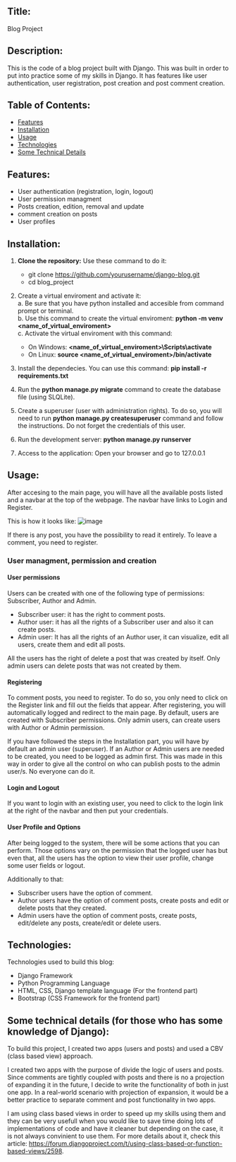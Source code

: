 ## Title:
Blog Project

## Description:
This is the code of a blog project built with Django. This was built in order to put into practice some of my skills in Django. It has features like user authentication, user registration, post creation and post comment creation.

## Table of Contents:
- [Features](#features)
- [Installation](#installation)
- [Usage](#usage)
- [Technologies](#technologies)
- [Some Technical Details](#sometechnicaldetails)

## Features:
- User authentication (registration, login, logout)
- User permission managment
- Posts creation, edition, removal and update 
- comment creation on posts
- User profiles

## Installation:

1. **Clone the repository:**
   Use these command to do it:   
   - git clone https://github.com/yourusername/django-blog.git
   - cd blog_project

2. Create a virtual enviroment and activate it:  
   a. Be sure that you have python installed and accesible from command prompt or terminal.  
   b. Use this command to create the virtual enviroment: **python -m venv <name_of_virtual_enviroment>**  
   c. Activate the virtual enviroment with this command:  
     - On Windows: **<name_of_virtual_enviroment>\Scripts\activate**  
     - On Linux: **source <name_of_virtual_enviroment>/bin/activate**
  
3. Install the dependecies. You can use this command: **pip install -r requirements.txt**  
4. Run the **python manage.py migrate** command to create the database file (using SLQLite).  
5. Create a superuser (user with administration rights).
   To do so, you will need to run **python manage.py createsuperuser** command and follow the instructions. Do not forget the credentials of this user.     
5. Run the development server: **python manage.py runserver**
6. Access to the application: Open your browser and go to 127.0.0.1

## Usage:
After accesing to the main page, you will have all the available posts listed and a navbar at the top of the webpage. The navbar have links to Login and Register.

This is how it looks like:
![image](https://github.com/enmabolz/blog_project/assets/44421130/833ae055-5062-4168-be7b-a4f22bb2a8f7)

If there is any post, you have the possibility to read it entirely. To leave a comment, you need to register. 


### User managment, permission and creation

#### User permissions
Users can be created with one of the following type of permissions: Subscriber, Author and Admin.
   - Subscriber user: it has the right to comment posts.
   - Author user: it has all the rights of a Subscriber user and also it can create posts.   
   - Admin user: It has all the rights of an Author user, it can visualize, edit all users, create them and edit all posts.

All the users has the right of delete a post that was created by itself. Only admin users can delete posts that was not created by them. 

#### Registering
To comment posts, you need to register. To do so, you only need to click on the Register link and fill out the fields that appear. After registering, you will automatically logged and redirect to the main page. By default, users are created with Subscriber permissions. Only admin users, can create users with Author or Admin permission.

If you have followed the steps in the Installation part, you will have by default an admin user (superuser). If an Author or Admin users are needed to be created, you need to be logged as admin first. This was made in this way in order to give all the control on who can publish posts to the admin user/s. No everyone can do it.  

#### Login and Logout
If you want to login with an existing user, you need to click to the login link at the right of the navbar and then put your credentials.

#### User Profile and Options
After being logged to the system, there will be some actions that you can perform. Those options vary on the permission that the logged user has but even that, all the users has the option to view their user profile, change some user fields or logout.    

Additionally to that:
   - Subscriber users have the option of comment.
   - Author users have the option of comment posts, create posts and edit or delete posts that they created.
   - Admin users have the option of comment posts, create posts, edit/delete any posts, create/edit or delete users.


## Technologies:
Technologies used to build this blog:
- Django Framework
- Python Programming Language
- HTML, CSS, Django template language (For the frontend part)
- Bootstrap (CSS Framework for the frontend part)

## Some technical details (for those who has some knowledge of Django):
To build this project, I created two apps (users and posts) and used a CBV (class based view) approach. 

I created two apps with the purpose of divide the logic of users and posts. Since comments are tightly coupled with posts and there is no a projection of expanding it in the future, I decide to write the functionality of both in just one app. In a real-world scenario with projection of expansion, it would be a better practice to separate comment and post functionality in two apps.

I am using class based views in order to speed up my skills using them and they can be very usefull when you would like to save time doing lots of implementations of code and have it cleaner but depending on the case, it is not always convinient to use them. For more details about it, check this article: https://forum.djangoproject.com/t/using-class-based-or-function-based-views/2598.   



